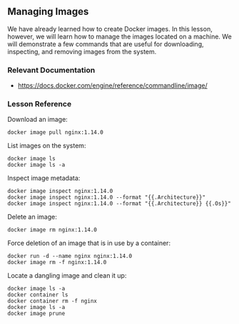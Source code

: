 <h2>Managing Images</h2>
<p>We have already learned how to create Docker images. In this lesson, however, we will learn how to manage the images located on a machine. We will demonstrate a few commands that are useful for downloading, inspecting, and removing images from the system.</p>
<h3 id="relevant-documentation">Relevant Documentation</h3>
<ul>
<li><a href="https://docs.docker.com/engine/reference/commandline/image/">https://docs.docker.com/engine/reference/commandline/image/</a></li>
</ul>
<h3 id="lesson-reference">Lesson Reference</h3>
<p>Download an image:</p>
<pre><code>docker image pull nginx:1.14.0
</code></pre>
<p>List images on the system:</p>
<pre><code>docker image ls
docker image ls -a
</code></pre>
<p>Inspect image metadata:</p>
<pre><code>docker image inspect nginx:1.14.0
docker image inspect nginx:1.14.0 --format "{{.Architecture}}"
docker image inspect nginx:1.14.0 --format "{{.Architecture}} {{.Os}}"
</code></pre>
<p>Delete an image:</p>
<pre><code>docker image rm nginx:1.14.0
</code></pre>
<p>Force deletion of an image that is in use by a container:</p>
<pre><code>docker run -d --name nginx nginx:1.14.0
docker image rm -f nginx:1.14.0
</code></pre>
<p>Locate a dangling image and clean it up:</p>
<pre><code>docker image ls -a
docker container ls
docker container rm -f nginx
docker image ls -a
docker image prune</code></pre>
